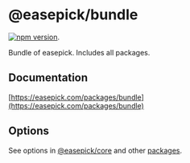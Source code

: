 # @easepick/bundle

[![npm version](https://badge.fury.io/js/@easepick%2Fbundle.svg)](https://www.npmjs.com/package/@easepick/bundle).

Bundle of easepick.
Includes all packages.

## Documentation

[https://easepick.com/packages/bundle](https://easepick.com/packages/bundle)


## Options

See options in [@easepick/core](https://easepick.com/packages/core) and other [packages](https://easepick.com/packages).
